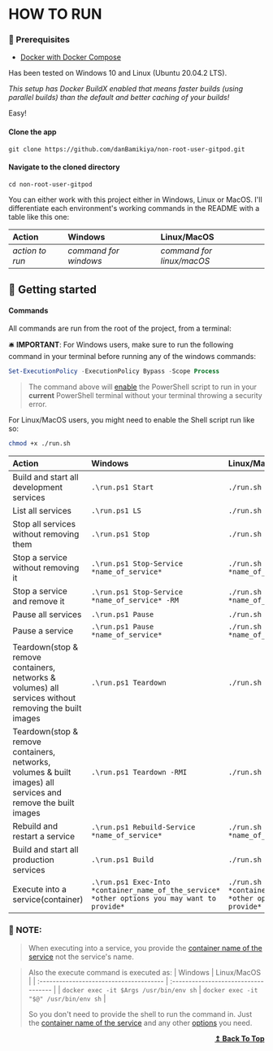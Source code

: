 <h1 id="header">HOW TO RUN</h1>

<h3> 🌱 Prerequisites </h3>

- [Docker with Docker Compose](https://docs.docker.com/get-docker/)

Has been tested on Windows 10 and Linux (Ubuntu 20.04.2 LTS).

_This setup has Docker BuildX enabled that means faster builds (using parallel builds) than the default and better caching of your builds!_

Easy!

#### Clone the app

```
git clone https://github.com/danBamikiya/non-root-user-gitpod.git
```

#### Navigate to the cloned directory

```
cd non-root-user-gitpod
```

You can either work with this project either in Windows, Linux or MacOS. I'll differentiate each environment's working commands in the README with a table like this one:

| Action          | Windows               | Linux/MacOS               |
| :-------------- | :-------------------- | :------------------------ |
| _action to run_ | _command for windows_ | _command for linux/macOS_ |

## 🏁 Getting started

#### Commands

All commands are run from the root of the project, from a terminal:

🛎️ **IMPORTANT**: For Windows users, make sure to run the following command in your terminal before running any of the windows commands:

```ps1
Set-ExecutionPolicy -ExecutionPolicy Bypass -Scope Process
```

> The command above will [enable](https://go.microsoft.com/fwlink/?LinkID=135170) the PowerShell script to run in your **current** PowerShell terminal without your terminal throwing a security error.

For Linux/MacOS users, you might need to enable the Shell script run like so:

```sh
chmod +x ./run.sh
```

| Action                                                                                                        | Windows                                                                                       | Linux/MacOS                                                                                  |
| :------------------------------------------------------------------------------------------------------------ | :-------------------------------------------------------------------------------------------- | :------------------------------------------------------------------------------------------- |
| Build and start all development services                                                                      | `.\run.ps1 Start`                                                                             | `./run.sh start`                                                                             |
| List all services                                                                                             | `.\run.ps1 LS`                                                                                | `./run.sh ls`                                                                                |
| Stop all services without removing them                                                                       | `.\run.ps1 Stop`                                                                              | `./run.sh stop`                                                                              |
| Stop a service without removing it                                                                            | `.\run.ps1 Stop-Service *name_of_service*`                                                    | `./run.sh stop_service *name_of_service*`                                                    |
| Stop a service and remove it                                                                                  | `.\run.ps1 Stop-Service *name_of_service* -RM`                                                | `./run.sh stop_service *name_of_service* RM=true`                                            |
| Pause all services                                                                                            | `.\run.ps1 Pause`                                                                             | `./run.sh pause`                                                                             |
| Pause a service                                                                                               | `.\run.ps1 Pause *name_of_service*`                                                           | `./run.sh pause *name_of_service*`                                                           |
| Teardown(stop & remove containers, networks & volumes) all services without removing the built images         | `.\run.ps1 Teardown`                                                                          | `./run.sh teardown`                                                                          |
| Teardown(stop & remove containers, networks, volumes & built images) all services and remove the built images | `.\run.ps1 Teardown -RMI`                                                                     | `./run.sh teardown RMI=true`                                                                 |
| Rebuild and restart a service                                                                                 | `.\run.ps1 Rebuild-Service *name_of_service*`                                                 | `./run.sh rebuild_service *name_of_service*`                                                 |
| Build and start all production services                                                                       | `.\run.ps1 Build`                                                                             | `./run.sh build`                                                                             |
| Execute into a service(container)                                                                             | `.\run.ps1 Exec-Into *container_name_of_the_service* *other options you may want to provide*` | `./run.sh exec_into *container_name_of_the_service* *other options you may want to provide*` |

### 📑 NOTE:

> When executing into a service, you provide the [container name of the service](./docker-compose.yml) not the service's name.

> Also the execute command is executed as:
> | Windows | Linux/MacOS |
> | :-------------------------------------- | :----------------------------------- |
> | `docker exec -it $Args /usr/bin/env sh` | `docker exec -it "$@" /usr/bin/env sh` |
>
> So you don't need to provide the shell to run the command in. Just the [container name of the service](./docker-compose.yml) and any other [options](https://docs.docker.com/compose/reference/exec/) you need.

<div align="right">
    <b><a href="#header">↥ Back To Top</a></b>
</div>
